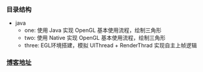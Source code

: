 ### 目录结构
- java
  - one: 使用 Java 实现 OpenGL 基本使用流程，绘制三角形
  - two: 使用 Native 实现 OpenGL 基本使用流程，绘制三角形
  - three: EGL环境搭建，模拟 UIThread + RenderThrad 实现自主上帧逻辑

### [博客地址](http://8.214.87.195/)
